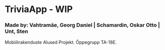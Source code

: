 # TriviaApp - WIP

### Made by: Vahtramäe, Georg Daniel | Schamardin, Oskar Otto | Unt, Sten
Mobiilirakenduste Alused Projekt. Õppegrupp TA-18E.
